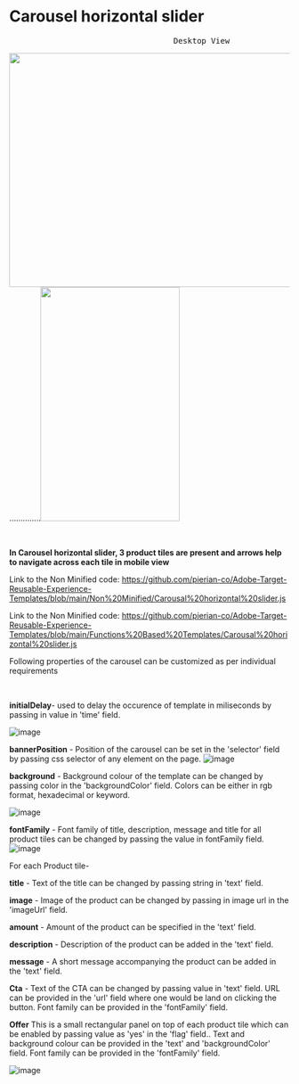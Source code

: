 # Carousel horizontal slider
<pre>                                   Desktop View                                                            Mobile View             </pre>
<img src="https://user-images.githubusercontent.com/101316657/175935978-821ecbb6-1d55-4bc1-8798-61dfaa184d36.png" width="700" height="420">..............<img src="https://user-images.githubusercontent.com/101316657/175937256-cbef4e3d-9720-4a61-ba57-0bb8549e6729.png" width="250" height="420">

<p>&nbsp;</p>

**In Carousel horizontal slider, 3 product tiles are present and arrows help to navigate across each tile in mobile view**

Link to the Non Minified code: https://github.com/pierian-co/Adobe-Target-Reusable-Experience-Templates/blob/main/Non%20Minified/Carousal%20horizontal%20slider.js

Link to the Non Minified code: https://github.com/pierian-co/Adobe-Target-Reusable-Experience-Templates/blob/main/Functions%20Based%20Templates/Carousal%20horizontal%20slider.js

Following properties of the carousel can be customized as per individual requirements

<p>&nbsp;</p>

**initialDelay**- used to delay the occurence of template in miliseconds by passing in value in 'time' field.

![image](https://user-images.githubusercontent.com/101316657/166135677-bdf8e0e2-3942-48e5-b414-2f4c2ba6b234.png)


**bannerPosition** - Position of the carousel can be set in the 'selector' field by passing css selector of any element on the page.
![image](https://user-images.githubusercontent.com/101316657/166135977-feeac5be-9e09-4743-9a0d-97fa8c7e68a3.png)


**background** - Background colour of the template can be changed by passing color in the 'backgroundColor' field. Colors can be either in rgb format, hexadecimal or keyword.

![image](https://user-images.githubusercontent.com/101316657/166135993-fcfcceaa-e981-4424-bbbb-f00574aa7811.png)

**fontFamily** - Font family of title, description, message and title for all product tiles can be changed by passing the value in fontFamily field.
![image](https://user-images.githubusercontent.com/101316657/166136067-8ca84c31-f67e-4046-9608-f16f7a61eacf.png)

For each Product tile- 

**title** - Text of the title can be changed by passing string in 'text' field.

**image** - Image of the product can be changed by passing in image url in the 'imageUrl' field.

**amount** - Amount of the product can be specified in the 'text' field.

**description** - Description of the product can be added in the 'text' field.

**message** - A short message accompanying the product can be added in the 'text' field.

**Cta** - Text of the CTA can be changed by passing value in 'text' field. URL can be provided in the 'url' field where one would be land on clicking the button. Font family can be provided in the 'fontFamily' field.

**Offer** This is a small rectangular panel on top of each product tile which can be enabled by passing value as 'yes' in the 'flag' field.. Text and background colour can be provided in the 'text' and 'backgroundColor' field. Font family can be provided in the 'fontFamily' field.


![image](https://user-images.githubusercontent.com/101316657/166139410-61195a14-1eca-4ebd-8a37-52977989e432.png)



